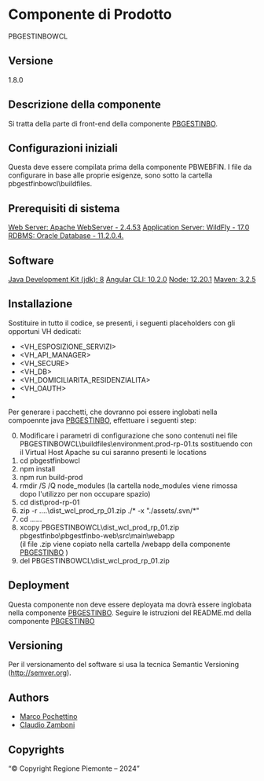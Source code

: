 # Componente di Prodotto
PBGESTINBOWCL

## Versione
1.8.0

## Descrizione della componente
Si tratta della parte di front-end della componente [PBGESTINBO](../pbgestfinbo). 

## Configurazioni iniziali
Questa deve essere compilata prima della componente PBWEBFIN. I file da configurare in base alle proprie esigenze, sono sotto la cartella pbgestfinbowcl\buildfiles.

## Prerequisiti di sistema
[Web Server: Apache WebServer - 2.4.53](https://www.apache.org)
[Application Server: WildFly - 17.0](https://www.wildfly.org/)
[RDBMS: Oracle Database - 11.2.0.4.](https://www.oracle.com/java)
## Software
[Java Development Kit (jdk): 8](https://www.oracle.com/java)
[Angular CLI: 10.2.0](https://angular.io)
[Node: 12.20.1](https://nodejs.org)
[Maven: 3.2.5](https://maven.apache.org)

## Installazione
Sostituire in tutto il codice, se presenti, i seguenti placeholders con gli opportuni VH dedicati:
* <VH_ESPOSIZIONE_SERVIZI>
* <VH_API_MANAGER>
* <VH_SECURE>
* <VH_DB>
* <VH_DOMICILIARITA_RESIDENZIALITA>
* <VH_OAUTH>
* <VH>

Per generare i pacchetti, che dovranno poi essere inglobati nella compoennte java [PBGESTINBO](../pbgestfinbo), effettuare i seguenti step:

0. Modificare i parametri di configurazione che sono contenuti nei file PBGESTINBOWCL\buildfiles\environment.prod-rp-01.ts sostituendo <VH> con  il Virtual Host Apache su cui saranno presenti le locations
1. cd pbgestfinbowcl
2. npm install
3. npm run build-prod
4. rmdir /S /Q node_modules
   (la cartella node_modules viene rimossa dopo l'utilizzo per non occupare spazio)
5. cd dist\prod-rp-01
6. zip -r ..\..\dist_wcl_prod_rp_01.zip ./* -x "./assets/.svn/*"
7. cd ..\..\..
8. xcopy PBGESTINBOWCL\dist_wcl_prod_rp_01.zip pbgestfinbo\pbgestfinbo-web\src\main\webapp\
   (il file .zip viene copiato nella cartella /webapp della componente [PBGESTINBO](../pbgestfinbo) )
9. del PBGESTINBOWCL\dist_wcl_prod_rp_01.zip

## Deployment
Questa componente non deve essere deployata ma dovrà essere inglobata nella componente [PBGESTINBO](../pbgestfinbo).
Seguire le istruzioni del README.md della componente [PBGESTINBO](../pbgestfinbo)

## Versioning
Per il versionamento del software si usa la tecnica Semantic Versioning (http://semver.org).

## Authors
* [Marco Pochettino](mailto:marco.pochettino@csi.it)
* [Claudio Zamboni](mailto:claudio.zamboni@csi.it)

## Copyrights
“© Copyright Regione Piemonte – 2024”